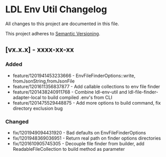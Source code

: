 # LDL Env Util Changelog

All changes to this project are documented in this file.

This project adheres to [Semantic Versioning](https://semver.org/spec/v2.0.0.html).

## [vx.x.x] - xxxx-xx-xx

### Added

- feature/1201941453233666 - EnvFileFinderOptions::write, fromJsonString,fromJsonFile
- feature/1201611356837877 - Add callable collections to env file finder
- feature/1201438240911768 - Combine ldl-env-util and ldl-file-finder-adapter-local to build compiled .env's from CLI
- feature/1201475529448875 - Add more options to build command, fix directory exclusion bug


### Changed

- fix/1201949094431920 - Bad defaults on EnvFileFinderOptions
- fix/1201948369036951 - Return real path on finder options directories
- fix/1201610905745305 - Decouple file finder from builder, add ReadableFileCollection to build method as parameter
